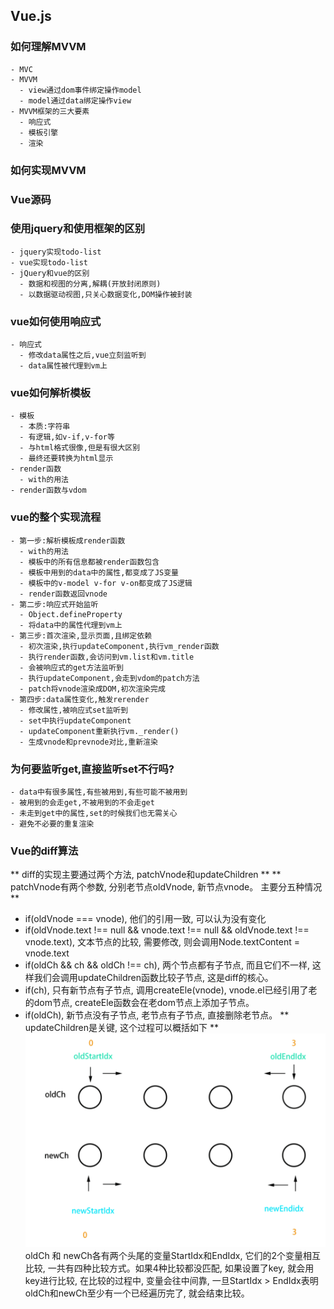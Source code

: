 ## Vue.js
### 如何理解MVVM
    - MVC 
    - MVVM
      - view通过dom事件绑定操作model
      - model通过data绑定操作view
    - MVVM框架的三大要素
      - 响应式
      - 模板引擎
      - 渲染
### 如何实现MVVM
### Vue源码
### 使用jquery和使用框架的区别
    - jquery实现todo-list
    - vue实现todo-list
    - jQuery和vue的区别
      - 数据和视图的分离,解耦(开放封闭原则)
      - 以数据驱动视图,只关心数据变化,DOM操作被封装
### vue如何使用响应式
    - 响应式
      - 修改data属性之后,vue立刻监听到
      - data属性被代理到vm上
### vue如何解析模板
    - 模板
      - 本质:字符串
      - 有逻辑,如v-if,v-for等
      - 与html格式很像,但是有很大区别
      - 最终还要转换为html显示
    - render函数
      - with的用法
    - render函数与vdom
### vue的整个实现流程
    - 第一步:解析模板成render函数 
      - with的用法
      - 模板中的所有信息都被render函数包含
      - 模板中用到的data中的属性,都变成了JS变量
      - 模板中的v-model v-for v-on都变成了JS逻辑
      - render函数返回vnode
    - 第二步:响应式开始监听
      - Object.defineProperty
      - 将data中的属性代理到vm上
    - 第三步:首次渲染,显示页面,且绑定依赖
      - 初次渲染,执行updateComponent,执行vm_render函数
      - 执行render函数,会访问到vm.list和vm.title
      - 会被响应式的get方法监听到
      - 执行updateComponent,会走到vdom的patch方法
      - patch将vnode渲染成DOM,初次渲染完成
    - 第四步:data属性变化,触发rerender
      - 修改属性,被响应式set监听到
      - set中执行updateComponent
      - updateComponent重新执行vm._render()
      - 生成vnode和prevnode对比,重新渲染
### 为何要监听get,直接监听set不行吗?
    - data中有很多属性,有些被用到,有些可能不被用到
    - 被用到的会走get,不被用到的不会走get
    - 未走到get中的属性,set的时候我们也无需关心
    - 避免不必要的重复渲染

### Vue的diff算法
** diff的实现主要通过两个方法, patchVnode和updateChildren **
** patchVnode有两个参数, 分别老节点oldVnode, 新节点vnode。 主要分五种情况**
   - if(oldVnode === vnode), 他们的引用一致, 可以认为没有变化
   - if(oldVnode.text !== null && vnode.text !== null && oldVnode.text !== vnode.text), 文本节点的比较, 需要修改, 则会调用Node.textContent = vnode.text
   - if(oldCh && ch && oldCh !== ch), 两个节点都有子节点, 而且它们不一样, 这样我们会调用updateChildren函数比较子节点, 这是diff的核心。
   - if(ch), 只有新节点有子节点, 调用createEle(vnode), vnode.el已经引用了老的dom节点, createEle函数会在老dom节点上添加子节点。
   - if(oldCh), 新节点没有子节点, 老节点有子节点, 直接删除老节点。
** updateChildren是关键, 这个过程可以概括如下 **
![updateChildren icon](./updateChildren.png)
oldCh 和 newCh各有两个头尾的变量StartIdx和EndIdx, 它们的2个变量相互比较, 一共有四种比较方式。如果4种比较都没匹配, 如果设置了key, 就会用key进行比较, 在比较的过程中, 变量会往中间靠, 一旦StartIdx > EndIdx表明oldCh和newCh至少有一个已经遍历完了, 就会结束比较。